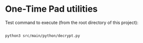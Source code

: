 # One-Time Pad utilities

Test command to execute (from the root directory of this project):

```bash

python3 src/main/python/decrypt.py

```
